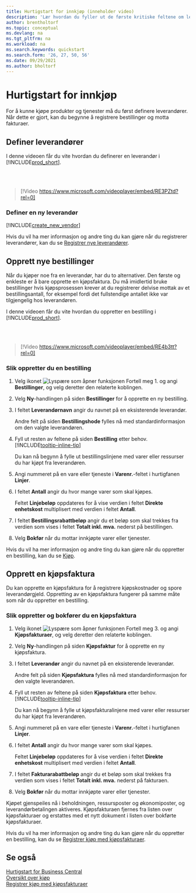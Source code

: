 ```yaml
---
title: Hurtigstart for innkjøp (inneholder video)
description: 'Lær hvordan du fyller ut de første kritiske feltene om leverandører i Business Central, slik at du kan starte innkjøp av produkter og tjenester.'
author: brentholtorf
ms.topic: conceptual
ms.devlang: na
ms.tgt_pltfrm: na
ms.workload: na
ms.search.keywords: quickstart
ms.search.form: '26, 27, 50, 56'
ms.date: 09/29/2021
ms.author: bholtorf
---
```


# Hurtigstart for innkjøp

For å kunne kjøpe produkter og tjenester må du først definere leverandører. Når dette er gjort, kan du begynne å registrere bestillinger og motta fakturaer.  

## Definer leverandører

I denne videoen får du vite hvordan du definerer en leverandør i [!INCLUDE[prod_short](includes/prod_short.md)].

<br><br>  

> [!Video https://www.microsoft.com/videoplayer/embed/RE3PZtd?rel=0]

### Definer en ny leverandør

[!INCLUDE[create_new_vendor](includes/create_new_vendor.md)]

Hvis du vil ha mer informasjon og andre ting du kan gjøre når du registrerer leverandører, kan du se [Registrer nye leverandører](purchasing-how-register-new-vendors.md).  

## Opprett nye bestillinger

Når du kjøper noe fra en leverandør, har du to alternativer. Den første og enkleste er å bare opprette en kjøpsfaktura. Du må imidlertid bruke bestillinger hvis kjøpsprosessen krever at du registrerer delvise mottak av et bestillingsantall, for eksempel fordi det fullstendige antallet ikke var tilgjengelig hos leverandøren.

I denne videoen får du vite hvordan du oppretter en bestilling i [!INCLUDE[prod_short](includes/prod_short.md)].

<br><br>

> [!Video https://www.microsoft.com/videoplayer/embed/RE4b3tt?rel=0]

### Slik oppretter du en bestilling  

1. Velg ikonet ![Lyspære som åpner funksjonen Fortell meg 1.](media/ui-search/search_small.png "Fortell hva du vil gjøre") og angi **Bestillinger**, og velg deretter den relaterte koblingen.  

2. Velg **Ny**-handlingen på siden **Bestillinger** for å opprette en ny bestilling.

3. I feltet **Leverandørnavn** angir du navnet på en eksisterende leverandør.

    Andre felt på siden **Bestillingshode** fylles nå med standardinformasjon om den valgte leverandøren.  

4. Fyll ut resten av feltene på siden **Bestilling** etter behov. [!INCLUDE[tooltip-inline-tip](includes/tooltip-inline-tip_md.md)]

    Du kan nå begynn å fylle ut bestillingslinjene med varer eller ressurser du har kjøpt fra leverandøren.

5. Angi nummeret på en vare eller tjeneste i **Varenr.**-feltet i hurtigfanen **Linjer**.

6. I feltet **Antall** angir du hvor mange varer som skal kjøpes.

    Feltet **Linjebeløp** oppdateres for å vise verdien i feltet **Direkte enhetskost** multiplisert med verdien i feltet **Antall**.

7. I feltet **Bestillingsrabattbeløp** angir du et beløp som skal trekkes fra verdien som vises i feltet **Totalt inkl. mva.** nederst på bestillingen.

8. Velg **Bokfør** når du mottar innkjøpte varer eller tjenester.

Hvis du vil ha mer informasjon og andre ting du kan gjøre når du oppretter en bestilling, kan du se [Kjøp](purchasing-manage-purchasing.md).  

## Opprett en kjøpsfaktura  

Du kan opprette en kjøpsfaktura for å registrere kjøpskostnader og spore leverandørgjeld. Oppretting av en kjøpsfaktura fungerer på samme måte som når du oppretter en bestilling.

### Slik oppretter og bokfører du en kjøpsfaktura  

1. Velg ikonet ![Lyspære som åpner funksjonen Fortell meg 3.](media/ui-search/search_small.png "Fortell hva du vil gjøre") og angi **Kjøpsfakturaer**, og velg deretter den relaterte koblingen.  
2. Velg **Ny**-handlingen på siden **Kjøpsfaktur** for å opprette en ny kjøpsfaktura.
3. I feltet **Leverandør** angir du navnet på en eksisterende leverandør.

    Andre felt på siden **Kjøpsfaktura** fylles nå med standardinformasjon for den valgte leverandøren.

4. Fyll ut resten av feltene på siden **Kjøpsfaktura** etter behov. [!INCLUDE[tooltip-inline-tip](includes/tooltip-inline-tip_md.md)]

    Du kan nå begynn å fylle ut kjøpsfakturalinjene med varer eller ressurser du har kjøpt fra leverandøren.

5. Angi nummeret på en vare eller tjeneste i **Varenr.**-feltet i hurtigfanen **Linjer**.
6. I feltet **Antall** angir du hvor mange varer som skal kjøpes.

    Feltet **Linjebeløp** oppdateres for å vise verdien i feltet **Direkte enhetskost** multiplisert med verdien i feltet **Antall**.

7. I feltet **Fakturarabattbeløp** angir du et beløp som skal trekkes fra verdien som vises i feltet **Totalt inkl. mva.** nederst på fakturaen.

8. Velg **Bokfør** når du mottar innkjøpte varer eller tjenester.

Kjøpet gjenspeiles nå i beholdningen, ressursposter og økonomiposter, og leverandørbetalingen aktiveres. Kjøpsfakturaen fjernes fra listen over kjøpsfakturaer og erstattes med et nytt dokument i listen over bokførte kjøpsfakturaer.  

Hvis du vil ha mer informasjon og andre ting du kan gjøre når du oppretter en bestilling, kan du se [Registrer kjøp med kjøpsfakturaer](purchasing-how-record-purchases.md).

## Se også

[Hurtigstart for Business Central](quick-start-business-central.md)  
[Oversikt over kjøp](Purchasing-manage-purchasing.md)  
[Registrer kjøp med kjøpsfakturaer](purchasing-how-record-purchases.md)  
